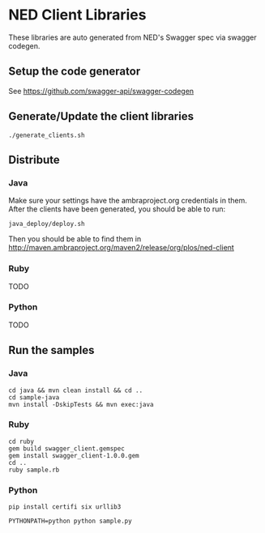 # NED Client Libraries

These libraries are auto generated from NED's Swagger spec via swagger codegen.

## Setup the code generator

See https://github.com/swagger-api/swagger-codegen

## Generate/Update the client libraries

    ./generate_clients.sh

## Distribute

### Java

Make sure your settings have the ambraproject.org credentials in them. After the clients have been generated, you should be able to run:

    java_deploy/deploy.sh

Then you should be able to find them in
http://maven.ambraproject.org/maven2/release/org/plos/ned-client

### Ruby

TODO

### Python

TODO

## Run the samples

### Java

    cd java && mvn clean install && cd ..
    cd sample-java
    mvn install -DskipTests && mvn exec:java

### Ruby

    cd ruby
    gem build swagger_client.gemspec
    gem install swagger_client-1.0.0.gem
    cd ..
    ruby sample.rb

### Python

    pip install certifi six urllib3

    PYTHONPATH=python python sample.py
